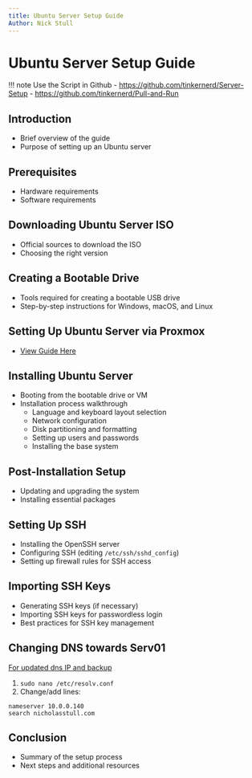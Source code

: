 ```yaml
---
title: Ubuntu Server Setup Guide
Author: Nick Stull
---
```


# Ubuntu Server Setup Guide


!!! note
	Use the Script in Github
	- https://github.com/tinkernerd/Server-Setup
	- https://github.com/tinkernerd/Pull-and-Run

## Introduction
- Brief overview of the guide
- Purpose of setting up an Ubuntu server

## Prerequisites
- Hardware requirements
- Software requirements

## Downloading Ubuntu Server ISO
- Official sources to download the ISO
- Choosing the right version

## Creating a Bootable Drive
- Tools required for creating a bootable USB drive
- Step-by-step instructions for Windows, macOS, and Linux

## Setting Up Ubuntu Server via Proxmox
- [ View Guide Here](../Proxmox/prox_vm_setup_guide.md)

## Installing Ubuntu Server
- Booting from the bootable drive or VM
- Installation process walkthrough
  - Language and keyboard layout selection
  - Network configuration
  - Disk partitioning and formatting
  - Setting up users and passwords
  - Installing the base system

## Post-Installation Setup
- Updating and upgrading the system
- Installing essential packages

## Setting Up SSH
- Installing the OpenSSH server
- Configuring SSH (editing `/etc/ssh/sshd_config`)
- Setting up firewall rules for SSH access

## Importing SSH Keys
- Generating SSH keys (if necessary)
- Importing SSH keys for passwordless login
- Best practices for SSH key management

## Changing DNS towards Serv01
[For updated dns IP and backup](../../Info-Tech/Networking/DNS.md)
1. ``` sudo nano /etc/resolv.conf ```
2. Change/add lines:
  ``` nano
  nameserver 10.0.0.140
  search nicholasstull.com
  ```

## Conclusion
- Summary of the setup process
- Next steps and additional resources